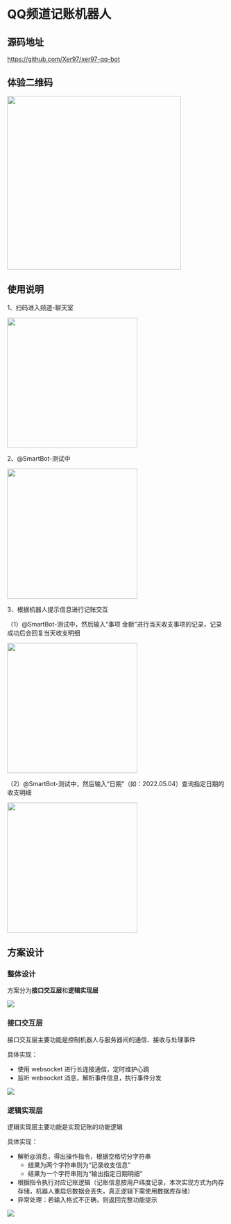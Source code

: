 # QQ频道记账机器人
## 源码地址

https://github.com/Xer97/xer97-qq-bot



## 体验二维码

<img src="image/image-20220504143550639.png" width=400>



## 使用说明

1、扫码进入频道-聊天室

<img src="image/image-20220504150602811.png" width=300>



2、@SmartBot-测试中

<img src="image/image-20220504150641379.png" width=300>



3、根据机器人提示信息进行记账交互

（1）@SmartBot-测试中，然后输入“事项 金额”进行当天收支事项的记录，记录成功后会回复当天收支明细

<img src="image/image-20220504150820982.png" width=300>

（2）@SmartBot-测试中，然后输入“日期”（如：2022.05.04）查询指定日期的收支明细

<img src="image/image-20220504150839624.png" width=300>



## 方案设计

### 整体设计

方案分为**接口交互层**和**逻辑实现层**

<img src="image/整体设计.png">



### 接口交互层

接口交互层主要功能是控制机器人与服务器间的通信、接收与处理事件

具体实现：

- 使用 websocket 进行长连接通信，定时维护心跳
- 监听 websocket 消息，解析事件信息，执行事件分发



<img src="image/接口交互层.png">



### 逻辑实现层

逻辑实现层主要功能是实现记账的功能逻辑

具体实现：

- 解析@消息，得出操作指令，根据空格切分字符串
  - 结果为两个字符串则为“记录收支信息”
  - 结果为一个字符串则为“输出指定日期明细”
- 根据指令执行对应记账逻辑（记账信息按用户纬度记录，本次实现方式为内存存储，机器人重启后数据会丢失，真正逻辑下需使用数据库存储）
- 异常处理：若输入格式不正确，则返回完整功能提示



<img src="image/逻辑实现层.png">
